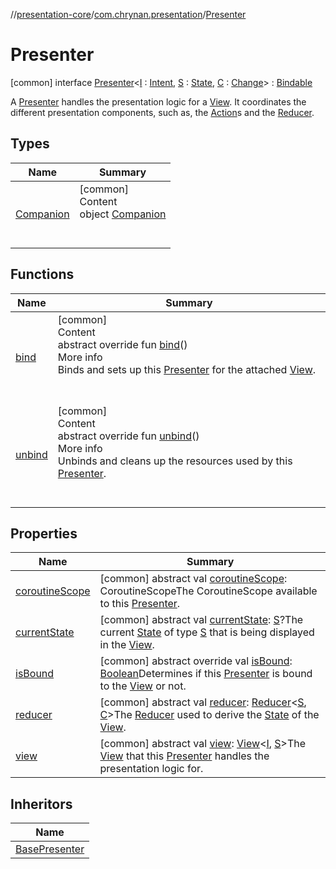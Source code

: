 //[presentation-core](../../../index.md)/[com.chrynan.presentation](../index.md)/[Presenter](index.md)



# Presenter  
 [common] interface [Presenter](index.md)<[I](index.md) : [Intent](../-intent/index.md), [S](index.md) : [State](../-state/index.md), [C](index.md) : [Change](../-change/index.md)> : [Bindable](../-bindable/index.md)

A [Presenter](index.md) handles the presentation logic for a [View](../-view/index.md). It coordinates the different presentation components, such as, the [Action](../-action/index.md)s and the [Reducer](../-reducer/index.md).

   


## Types  
  
|  Name |  Summary | 
|---|---|
| <a name="com.chrynan.presentation/Presenter.Companion///PointingToDeclaration/"></a>[Companion](-companion/index.md)| <a name="com.chrynan.presentation/Presenter.Companion///PointingToDeclaration/"></a>[common]  <br>Content  <br>object [Companion](-companion/index.md)  <br><br><br>|


## Functions  
  
|  Name |  Summary | 
|---|---|
| <a name="com.chrynan.presentation/Presenter/bind/#/PointingToDeclaration/"></a>[bind](bind.md)| <a name="com.chrynan.presentation/Presenter/bind/#/PointingToDeclaration/"></a>[common]  <br>Content  <br>abstract override fun [bind](bind.md)()  <br>More info  <br>Binds and sets up this [Presenter](index.md) for the attached [View](../-view/index.md).  <br><br><br>|
| <a name="com.chrynan.presentation/Presenter/unbind/#/PointingToDeclaration/"></a>[unbind](unbind.md)| <a name="com.chrynan.presentation/Presenter/unbind/#/PointingToDeclaration/"></a>[common]  <br>Content  <br>abstract override fun [unbind](unbind.md)()  <br>More info  <br>Unbinds and cleans up the resources used by this [Presenter](index.md).  <br><br><br>|


## Properties  
  
|  Name |  Summary | 
|---|---|
| <a name="com.chrynan.presentation/Presenter/coroutineScope/#/PointingToDeclaration/"></a>[coroutineScope](coroutine-scope.md)| <a name="com.chrynan.presentation/Presenter/coroutineScope/#/PointingToDeclaration/"></a> [common] abstract val [coroutineScope](coroutine-scope.md): CoroutineScopeThe CoroutineScope available to this [Presenter](index.md).   <br>|
| <a name="com.chrynan.presentation/Presenter/currentState/#/PointingToDeclaration/"></a>[currentState](current-state.md)| <a name="com.chrynan.presentation/Presenter/currentState/#/PointingToDeclaration/"></a> [common] abstract val [currentState](current-state.md): [S](index.md)?The current [State](../-state/index.md) of type [S](index.md) that is being displayed in the [View](../-view/index.md).   <br>|
| <a name="com.chrynan.presentation/Presenter/isBound/#/PointingToDeclaration/"></a>[isBound](is-bound.md)| <a name="com.chrynan.presentation/Presenter/isBound/#/PointingToDeclaration/"></a> [common] abstract override val [isBound](is-bound.md): [Boolean](https://kotlinlang.org/api/latest/jvm/stdlib/kotlin/-boolean/index.html)Determines if this [Presenter](index.md) is bound to the [View](../-view/index.md) or not.   <br>|
| <a name="com.chrynan.presentation/Presenter/reducer/#/PointingToDeclaration/"></a>[reducer](reducer.md)| <a name="com.chrynan.presentation/Presenter/reducer/#/PointingToDeclaration/"></a> [common] abstract val [reducer](reducer.md): [Reducer](../-reducer/index.md)<[S](index.md), [C](index.md)>The [Reducer](../-reducer/index.md) used to derive the [State](../-state/index.md) of the [View](../-view/index.md).   <br>|
| <a name="com.chrynan.presentation/Presenter/view/#/PointingToDeclaration/"></a>[view](view.md)| <a name="com.chrynan.presentation/Presenter/view/#/PointingToDeclaration/"></a> [common] abstract val [view](view.md): [View](../-view/index.md)<[I](index.md), [S](index.md)>The [View](../-view/index.md) that this [Presenter](index.md) handles the presentation logic for.   <br>|


## Inheritors  
  
|  Name | 
|---|
| <a name="com.chrynan.presentation/BasePresenter///PointingToDeclaration/"></a>[BasePresenter](../-base-presenter/index.md)|

